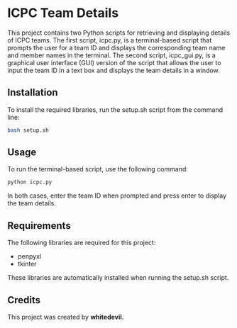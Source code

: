 # ICPC Team Details

This project contains two Python scripts for retrieving and displaying details of ICPC teams. The first script, icpc.py, is a terminal-based script that prompts the user for a team ID and displays the corresponding team name and member names in the terminal. The second script, icpc\_gui.py, is a graphical user interface (GUI) version of the script that allows the user to input the team ID in a text box and displays the team details in a window.

## Installation

To install the required libraries, run the setup.sh script from the command line:

```bash
bash setup.sh
```

## Usage

To run the terminal-based script, use the following command:

```bash
python icpc.py
```

In both cases, enter the team ID when prompted and press enter to display the team details.

## Requirements

The following libraries are required for this project:

- penpyxl
- tkinter

These libraries are automatically installed when running the setup.sh script.

## Credits

This project was created by **whitedevil.**

